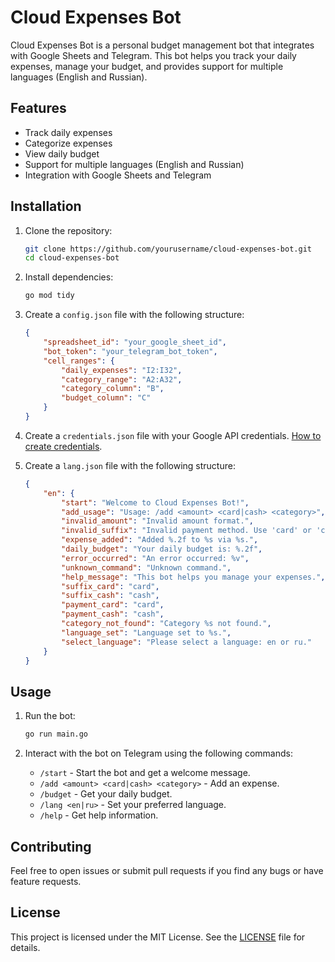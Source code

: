 # Cloud Expenses Bot

Cloud Expenses Bot is a personal budget management bot that integrates with Google Sheets and Telegram. This bot helps you track your daily expenses, manage your budget, and provides support for multiple languages (English and Russian).

## Features

- Track daily expenses
- Categorize expenses
- View daily budget
- Support for multiple languages (English and Russian)
- Integration with Google Sheets and Telegram

## Installation

1. Clone the repository:
    ```sh
    git clone https://github.com/yourusername/cloud-expenses-bot.git
    cd cloud-expenses-bot
    ```

2. Install dependencies:
    ```sh
    go mod tidy
    ```

3. Create a `config.json` file with the following structure:
    ```json
    {
        "spreadsheet_id": "your_google_sheet_id",
        "bot_token": "your_telegram_bot_token",
        "cell_ranges": {
            "daily_expenses": "I2:I32",
            "category_range": "A2:A32",
            "category_column": "B",
            "budget_column": "C"
        }
    }
    ```

4. Create a `credentials.json` file with your Google API credentials. [How to create credentials](https://developers.google.com/sheets/api/quickstart/go).

5. Create a `lang.json` file with the following structure:
    ```json
    {
        "en": {
            "start": "Welcome to Cloud Expenses Bot!",
            "add_usage": "Usage: /add <amount> <card|cash> <category>",
            "invalid_amount": "Invalid amount format.",
            "invalid_suffix": "Invalid payment method. Use 'card' or 'cash'.",
            "expense_added": "Added %.2f to %s via %s.",
            "daily_budget": "Your daily budget is: %.2f",
            "error_occurred": "An error occurred: %v",
            "unknown_command": "Unknown command.",
            "help_message": "This bot helps you manage your expenses.",
            "suffix_card": "card",
            "suffix_cash": "cash",
            "payment_card": "card",
            "payment_cash": "cash",
            "category_not_found": "Category %s not found.",
            "language_set": "Language set to %s.",
            "select_language": "Please select a language: en or ru."
        }
    }
    ```

## Usage

1. Run the bot:
    ```sh
    go run main.go
    ```

2. Interact with the bot on Telegram using the following commands:
    - `/start` - Start the bot and get a welcome message.
    - `/add <amount> <card|cash> <category>` - Add an expense.
    - `/budget` - Get your daily budget.
    - `/lang <en|ru>` - Set your preferred language.
    - `/help` - Get help information.

## Contributing

Feel free to open issues or submit pull requests if you find any bugs or have feature requests.

## License

This project is licensed under the MIT License. See the [LICENSE](LICENSE) file for details.
